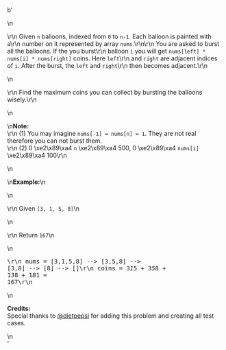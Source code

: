 b'<div class="question-description">\n<p><p>\r\n    Given <code>n</code> balloons, indexed from <code>0</code> to <code>n-1</code>. Each balloon is painted with a\r\n    number on it represented by array <code>nums</code>.\r\n\r\n    You are asked to burst all the balloons. If the you burst\r\n    balloon <code>i</code> you will get <code>nums[left] * nums[i] * nums[right]</code> coins. Here <code>left</code>\r\n    and <code>right</code> are adjacent indices of <code>i</code>. After the burst, the <code>left</code> and <code>right</code>\r\n    then becomes adjacent.\r\n</p>\n<p>\r\n    Find the maximum coins you can collect by bursting the balloons wisely.\r\n</p>\n<p>\n<b>Note:</b> <br/>\r\n    (1) You may imagine <code>nums[-1] = nums[n] = 1</code>. They are not real therefore you can not burst them.<br/>\r\n    (2) 0 \xe2\x89\xa4 <code>n</code> \xe2\x89\xa4 500, 0 \xe2\x89\xa4 <code>nums[i]</code> \xe2\x89\xa4 100\r\n</p>\n<p>\n<b>Example:</b>\n</p>\n<p>\r\n    Given <code>[3, 1, 5, 8]</code>\n</p>\n<p>\r\n    Return <code>167</code>\n</p>\n<pre>\r\n    nums = [3,1,5,8] --&gt; [3,5,8] --&gt;   [3,8]   --&gt;  [8]  --&gt; []\r\n   coins =  3*1*5      +  3*5*8    +  1*3*8      + 1*8*1   = 167\r\n</pre>\n<p><b>Credits:</b><br/>Special thanks to <a href="https://leetcode.com/discuss/user/dietpepsi">@dietpepsi</a> for adding this problem and creating all test cases.</p></p>\n</div>'